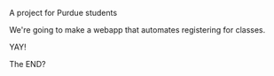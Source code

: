 A project for Purdue students

We're going to make a webapp that automates registering for classes.

YAY!

The END?
